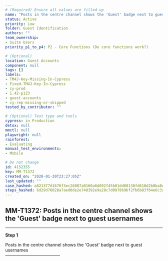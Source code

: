 ```yaml
---
# (Required) Ensure all values are filled up
name: "Posts in the centre channel shows the 'Guest' badge next to guest usernames"
status: Active
priority: Low
folder: Guest Identification
authors: ""
team_ownership:
- Suite Users
priority_p1_to_p4: P2 - Core Functions (Do core functions work?)

# (Optional)
location: Guest Accounts
component: null
tags: []
labels:
- TM4J-Key-Missing-In-Cypress
- Fixed-TM4J-Key-In-Cypress
- cy-prod
- 1.42-p123
- guest-accounts
- cy-rep-missing-or-skipped
tested_by_contributor: ""

# (Optional) Test type and tools
cypress: in Production
detox: null
mmctl: null
playwright: null
rainforest:
- Evaluating
manual_test_environments:
- Mobile

# Do not change
id: 4152355
key: MM-T1372
created_on: "2020-01-30T23:27:05Z"
last_updated: ""
case_hashed: a821377d1676f3ec26807a0160a8d092f45b01dd88130fd610d2b0ba8e4618a0c107b0e311f45097c2d79aa4751214e6
steps_hashed: 6d29d76028a7aed0de2e748392e9a28c7d097869bf2fb6b83f64e6c3a197ae15de5e7774ecfaaf18a96785139985da2d
---
```


<!-- (Auto-generated) Based on frontmatter's "key" and "name" -->

## MM-T1372: Posts in the centre channel shows the 'Guest' badge next to guest usernames

---

**Step 1**

Posts in the centre channel shows the 'Guest' badge next to guest usernames\
–––––––––––––––––––––––––
